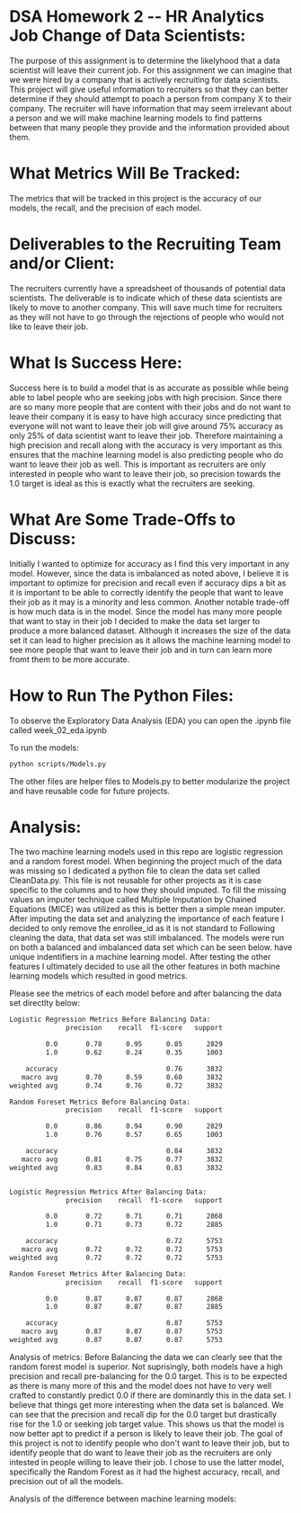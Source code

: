# DSA Homework 2 -- HR Analytics Job Change of Data Scientists:

The purpose of this assignment is to determine the likelyhood that a data scientist will leave their current job. For this assignment we can imagine that we were hired by a company that is actively recruiting for data scientists. This project will give useful information to recruiters so that they can better determine if they should attempt to poach a person from company X to their company. The recruiter will have information that may seem irrelevant about a person and we will make machine learning models to find patterns between that many people they provide and the information provided about them.

# What Metrics Will Be Tracked:
The metrics that will be tracked in this project is the accuracy of our models, the recall, and the precision of each model.

# Deliverables to the Recruiting Team and/or Client:
The recruiters currently have a spreadsheet of thousands of potential data scientists. The deliverable is to indicate which of these data scientists are likely to move to another company. This will save much time for recruiters as they will not have to go through the rejections of people who would not like to leave their job.

# What Is Success Here:
Success here is to build a model that is as accurate as possible while being able to label people who are seeking jobs with high precision. Since there are so many more people that are content with their jobs and do not want to leave their company it is easy to have high accuracy since predicting that everyone will not want to leave their job will give around 75% accuracy as only 25% of data scientist want to leave their job. Therefore maintaining a high precision and recall along with the accuracy is very important as this ensures that the machine learning model is also predicting people who do want to leave their job as well. This is important as recruiters are only interested in people who want to leave their job, so precision towards the 1.0 target is ideal as this is exactly what the recruiters are seeking. 

# What Are Some Trade-Offs to Discuss:
Initially I wanted to optimize for accuracy as I find this very important in any model. However, since the data is imbalanced as noted above, I believe it is important to optimize for precision and recall even if accuracy dips a bit as it is important to be able to correctly identify the people that want to leave their job as it may is a minority and less common. Another notable trade-off is how much data is in the model. Since the model has many more people that want to stay in their job I decided to make the data set larger to produce a more balanced dataset. Although it increases the size of the data set it can lead to higher precision as it allows the machine learning model to see more people that want to leave their job and in turn can learn more fromt them to be more accurate.

# How to Run The Python Files:
To observe the Exploratory Data Analysis (EDA) you can open the .ipynb file called week_02_eda.ipynb 

To run the models:
```bash
python scripts/Models.py
```

The other files are helper files to Models.py to better modularize the project and have reusable code for future projects.

# Analysis:

The two machine learning models used in this repo are logistic regression and a random forest model. When beginning the project much of the data was missing so I dedicated a python file to clean the data set called CleanData.py. This file is not reusable for other projects as it is case specific to the columns and to how they should imputed. To fill the missing values an imputer technique called Multiple Imputation by Chained Equations (MICE) was utilized as this is better then a simple mean imputer. After imputing the data set and analyzing the importance of each feature I decided to only remove the enrollee_id as it is not standard to  Following cleaning the data, that data set was still imbalanced. The models were run on both a balanced and imbalanced data set which can be seen below.
have unique indentifiers in a machine learning model. After testing the other features I ultimately decided to use all the other features in both machine learning models which resulted in good metrics.

Please see the metrics of each model before and after balancing the data set directlty below:

```bash
Logistic Regression Metrics Before Balancing Data:
              precision    recall  f1-score   support

         0.0       0.78      0.95      0.85      2829
         1.0       0.62      0.24      0.35      1003

    accuracy                           0.76      3832
   macro avg       0.70      0.59      0.60      3832
weighted avg       0.74      0.76      0.72      3832

Random Foreset Metrics Before Balancing Data:
              precision    recall  f1-score   support

         0.0       0.86      0.94      0.90      2829
         1.0       0.76      0.57      0.65      1003

    accuracy                           0.84      3832
   macro avg       0.81      0.75      0.77      3832
weighted avg       0.83      0.84      0.83      3832


Logistic Regression Metrics After Balancing Data:
              precision    recall  f1-score   support

         0.0       0.72      0.71      0.71      2868
         1.0       0.71      0.73      0.72      2885

    accuracy                           0.72      5753
   macro avg       0.72      0.72      0.72      5753
weighted avg       0.72      0.72      0.72      5753

Random Foreset Metrics After Balancing Data:
              precision    recall  f1-score   support

         0.0       0.87      0.87      0.87      2868
         1.0       0.87      0.87      0.87      2885

    accuracy                           0.87      5753
   macro avg       0.87      0.87      0.87      5753
weighted avg       0.87      0.87      0.87      5753
```

Analysis of metrics:
Before Balancing the data we can clearly see that the random forest model is superior. Not suprisingly, both models have a high precision and recall pre-balancing for the 0.0 target. This is to be expected as there is many more of this and the model does not have to very well crafted to constantly predict 0.0 if there are dominantly this in the data set. I believe that things get more interesting when the data set is balanced. We can see that the precision and recall dip for the 0.0 target but drastically rise for the 1.0 or seeking job target value. This shows us that the model is now better apt to predict if a person is likely to leave their job. The goal of this project is not to identify people who don't want to leave their job, but to identify people that do want to leave their job as the recruiters are only intested in people willing to leave their job. I chose to use the latter model, specifically the Random Forest as it had the highest accuracy, recall, and precision out of all the models. 

Analysis of the difference between machine learning models:
